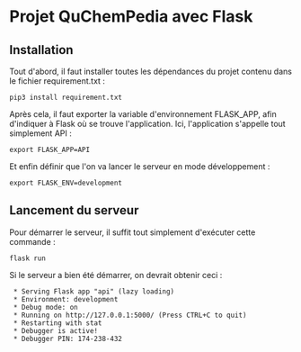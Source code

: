 # Projet QuChemPedia avec Flask
## Installation
Tout d'abord, il faut installer toutes les dépendances du projet contenu dans le fichier requirement.txt :

    pip3 install requirement.txt

Après cela, il faut exporter la variable d'environnement FLASK_APP, afin d'indiquer à Flask où se trouve l'application. Ici, l'application s'appelle tout simplement API :

    export FLASK_APP=API

Et enfin définir que l'on va lancer le serveur en mode développement :

    export FLASK_ENV=development


## Lancement du serveur
Pour démarrer le serveur, il suffit tout simplement d'exécuter cette commande :

    flask run


Si le serveur a bien été démarrer, on devrait obtenir ceci :

    
     * Serving Flask app "api" (lazy loading)
     * Environment: development
     * Debug mode: on
     * Running on http://127.0.0.1:5000/ (Press CTRL+C to quit)
     * Restarting with stat
     * Debugger is active!
     * Debugger PIN: 174-238-432
